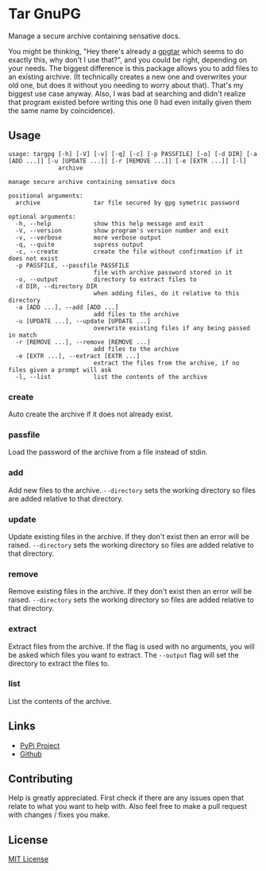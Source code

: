 # Tar GnuPG
Manage a secure archive containing sensative docs.

You might be thinking, "Hey there's already a
[gpgtar](https://www.gnupg.org/documentation/manuals/gnupg/gpgtar.html)
which seems to do exactly this, why don't I use that?", and you could be right,
depending on your needs. The biggest difference is this package allows you to
add files to an existing archive. (It technically creates a new one and
overwrites your old one, but does it without you needing to worry about that).
That's my biggest use case anyway. Also, I was bad at searching and didn't
realize that program existed before writing this one (I had even initally given
them the same name by coincidence).

## Usage
```
usage: targpg [-h] [-V] [-v] [-q] [-c] [-p PASSFILE] [-o] [-d DIR] [-a [ADD ...]] [-u [UPDATE ...]] [-r [REMOVE ...]] [-e [EXTR ...]] [-l]
              archive

manage secure archive containing sensative docs

positional arguments:
  archive               tar file secured by gpg symetric password

optional arguments:
  -h, --help            show this help message and exit
  -V, --version         show program's version number and exit
  -v, --verbose         more verbose output
  -q, --quite           supress output
  -c, --create          create the file without confirmation if it does not exist
  -p PASSFILE, --passfile PASSFILE
                        file with archive password stored in it
  -o, --output          directory to extract files to
  -d DIR, --directory DIR
                        when adding files, do it relative to this directory
  -a [ADD ...], --add [ADD ...]
                        add files to the archive
  -u [UPDATE ...], --update [UPDATE ...]
                        overwrite existing files if any being passed in match
  -r [REMOVE ...], --remove [REMOVE ...]
                        add files to the archive
  -e [EXTR ...], --extract [EXTR ...]
                        extract the files from the archive, if no files given a prompt will ask
  -l, --list            list the contents of the archive
```

### create
Auto create the archive if it does not already exist.

### passfile
Load the password of the archive from a file instead of stdin.

### add
Add new files to the archive. `--directory` sets the working directory so files are
added relative to that directory.

### update
Update existing files in the archive. If they don't exist then an error will
be raised. `--directory` sets the working directory so files are
added relative to that directory.

### remove
Remove existing files in the archive. If they don't exist then an error will
be raised. `--directory` sets the working directory so files are
added relative to that directory.

### extract
Extract files from the archive. If the flag is used with no arguments, you will
be asked which files you want to extract. The `--output` flag will set the
directory to extract the files to.

### list
List the contents of the archive.


## Links
* [PyPi Project](https://pypi.org/project/targpg)
* [Github](https://github.com/spslater/targpg)

## Contributing
Help is greatly appreciated. First check if there are any issues open that
relate to what you want to help with. Also feel free to make a pull request
with changes / fixes you make.

## License
[MIT License](https://opensource.org/licenses/MIT)
